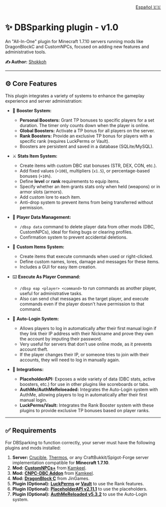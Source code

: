 <p align="right">
  <a href="./README_ES.md">Español 🇪🇸</a>
</p>

# ✨ DBSparking plugin - v1.0

An "All-In-One" plugin for Minecraft 1.7.10 servers running mods like DragonBlockC and CustomNPCs, focused on adding new features and administrative tools.

**✍️ Author:** [Shokkoh](https://github.com/Shokkoh)

---

## ⚙️ Core Features

This plugin integrates a variety of systems to enhance the gameplay experience and server administration:

* 🚀 **Booster System:**
    * **Personal Boosters:** Grant TP bonuses to specific players for a set duration. The timer only counts down when the player is online.
    * **Global Boosters:** Activate a TP bonus for all players on the server.
    * **Rank Boosters:** Provide an exclusive TP bonus for players with a specific rank (requires LuckPerms or Vault).
    * Boosters are persistent and saved in a database (SQLite/MySQL).

* ⚔️ **Stats Item System:**
    * Create items with custom DBC stat bonuses (STR, DEX, CON, etc.).
    * Add fixed values (`+100`), multipliers (`x1.5`), or percentage-based bonuses (`+10%`).
    * Define **level** or **rank** requirements to equip items.
    * Specify whether an item grants stats only when held (weapons) or in armor slots (armors).
    * Add custom lore to each item.
    * Anti-drop system to prevent items from being transferred without permission.

* 🔧 **Player Data Management:**
    * `/dbsp data` command to delete player data from other mods (DBC, CustomNPCs), ideal for fixing bugs or clearing profiles.
    * Confirmation system to prevent accidental deletions.
  
* 🎁 **Custom Items System:**
    * Create items that execute commands when used or right-clicked.
    * Define custom names, lores, damage and messages for these items.
    * Includes a GUI for easy item creation.
  
* ⌨️ **Execute As Player Command:**
    * `/dbsp eap <player> <command>` to run commands as another player, useful for administrative tasks.
    * Also can send chat messages as the target player, and execute commands even if the player doesn't have permission to that command.
  
* 🔐 **Auto-Login System:**
    * Allows players to log in automatically after their first manual login if they link their IP address with their Nickname and prove they own the account by imputing their password.
    * Very useful for servers that don't use online mode, as it prevents account theft.
    * If the player changes their IP, or someone tries to join with their accounts, they will need to log in manually again.

* 🔗 **Integrations:**
    * **PlaceholderAPI:** Exposes a wide variety of data (DBC stats, active boosters, etc.) for use in other plugins like scoreboards or tabs.
    * **AuthMe/AuthMeReloeaded:** Integrates the Auto-Login system with AuthMe, allowing players to log in automatically after their first manual login.
    * **LuckPerms/Vault:** Integrates the Rank Booster system with these plugins to provide exclusive TP bonuses based on player ranks.
---

## ✅ Requirements

For DBSparking to function correctly, your server must have the following plugins and mods installed:

1.  **Server:** [Crucible](https://github.com/CrucibleMC/Crucible), [Thermos](https://github.com/CyberdyneCC/Thermos), or any CraftBukkit/Spigot-Forge server implementation compatible for **Minecraft 1.7.10**.
2.  **Mod:** **[CustomNPCs+](https://github.com/KAMKEEL/CustomNPC-Plus)** from [Kamkeel](https://github.com/KAMKEEL).
3.  **Mod:** **[CNPC-DBC Addon](https://github.com/KAMKEEL/CustomNPC-DBC-Addon)** from [Kamkeel](https://github.com/KAMKEEL).
4.  **Mod:** **[DragonBlock C](https://www.curseforge.com/minecraft/mc-mods/jingames-dragon-block-c)** from JinGames.
5.  **Plugin (Optional):** **[LuckPerms](https://luckperms.net/) or [Vault](https://www.spigotmc.org/resources/vault.34315/)** to use the Rank features.
6.  **Plugin (Optional):** **[PlaceholderAPI v2.11.1](https://www.spigotmc.org/resources/placeholderapi.6245/update?update=437598)** to use the placeholders.
7. **Plugin (Optional):** **[AuthMeReloaded v5.3.2](https://www.spigotmc.org/resources/authme-reloaded.6269/)** to use the Auto-Login system.